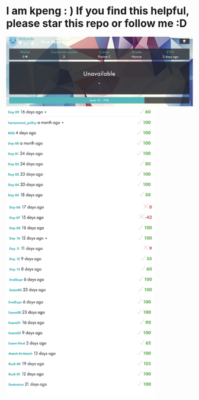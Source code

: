 # I am kpeng : ) If you find this helpful, please star this repo or follow me :D
<img src="images/profile.png" /> 
<img width="400px"src="images/s1.png" />
<img width="400px"src="images/s2.png" />
<img width="400px"src="images/s3.png" />
